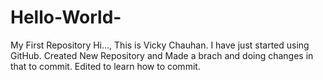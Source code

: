 # Hello-World-
My First Repository
Hi..., This is Vicky Chauhan. I have just started using GitHub. 
Created New Repository and Made a brach and doing changes in that to commit.
Edited to learn how to commit.
